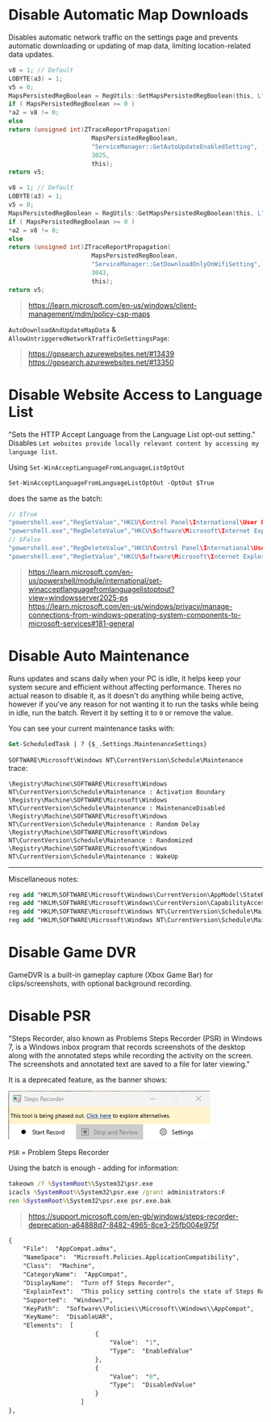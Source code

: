 # Disable Automatic Map Downloads

Disables automatic network traffic on the settings page and prevents automatic downloading or updating of map data, limiting location-related data updates.

```c
v8 = 1; // Default
LOBYTE(a3) = 1;
v5 = 0;
MapsPersistedRegBoolean = RegUtils::GetMapsPersistedRegBoolean(this, L"AutoUpdateEnabled", a3, &v8);
if ( MapsPersistedRegBoolean >= 0 )
*a2 = v8 != 0;
else
return (unsigned int)ZTraceReportPropagation(
					   MapsPersistedRegBoolean,
					   "ServiceManager::GetAutoUpdateEnabledSetting",
					   3025,
					   this);
return v5;
```
```c
v8 = 1; // Default
LOBYTE(a3) = 1;
v5 = 0;
MapsPersistedRegBoolean = RegUtils::GetMapsPersistedRegBoolean(this, L"UpdateOnlyOnWifi", a3, &v8);
if ( MapsPersistedRegBoolean >= 0 )
*a2 = v8 != 0;
else
return (unsigned int)ZTraceReportPropagation(
					   MapsPersistedRegBoolean,
					   "ServiceManager::GetDownloadOnlyOnWifiSetting",
					   3043,
					   this);
return v5;
```
> https://learn.microsoft.com/en-us/windows/client-management/mdm/policy-csp-maps

`AutoDownloadAndUpdateMapData` & `AllowUntriggeredNetworkTrafficOnSettingsPage`:
> https://gpsearch.azurewebsites.net/#13439  
> https://gpsearch.azurewebsites.net/#13350

# Disable Website Access to Language List

"Sets the HTTP Accept Language from the Language List opt-out setting." Disables `Let websites provide locally relevant content by accessing my language list`.

Using `Set-WinAcceptLanguageFromLanguageListOptOut`
```ps
Set-WinAcceptLanguageFromLanguageListOptOut -OptOut $True
```
does the same as the batch:
```c
// $True
"powershell.exe","RegSetValue","HKCU\Control Panel\International\User Profile\HttpAcceptLanguageOptOut","Type: REG_DWORD, Length: 4, Data: 1"
"powershell.exe","RegDeleteValue","HKCU\Software\Microsoft\Internet Explorer\International\AcceptLanguage",""
// $False
"powershell.exe","RegDeleteValue","HKCU\Control Panel\International\User Profile\HttpAcceptLanguageOptOut",""
"powershell.exe","RegSetValue","HKCU\Software\Microsoft\Internet Explorer\International\AcceptLanguage","Type: REG_SZ, Length: 54, Data: en-US;q=0.7,en;q=0.3"
```
> https://learn.microsoft.com/en-us/powershell/module/international/set-winacceptlanguagefromlanguagelistoptout?view=windowsserver2025-ps  
> https://learn.microsoft.com/en-us/windows/privacy/manage-connections-from-windows-operating-system-components-to-microsoft-services#181-general

# Disable Auto Maintenance

Runs updates and scans daily when your PC is idle, it helps keep your system secure and efficient without affecting performance. Theres no actual reason to disable it, as it doesn't do anything while being active, however if you've any reason for not wanting it to run the tasks while being in idle, run  the batch. Revert it by setting it to `0` or remove the value. 

You can see your current maintenance tasks with:
```ps
Get-ScheduledTask | ? {$_.Settings.MaintenanceSettings}
```
`SOFTWARE\Microsoft\Windows NT\CurrentVersion\Schedule\Maintenance` trace:
```
\Registry\Machine\SOFTWARE\Microsoft\Windows NT\CurrentVersion\Schedule\Maintenance : Activation Boundary
\Registry\Machine\SOFTWARE\Microsoft\Windows NT\CurrentVersion\Schedule\Maintenance : MaintenanceDisabled
\Registry\Machine\SOFTWARE\Microsoft\Windows NT\CurrentVersion\Schedule\Maintenance : Random Delay
\Registry\Machine\SOFTWARE\Microsoft\Windows NT\CurrentVersion\Schedule\Maintenance : Randomized
\Registry\Machine\SOFTWARE\Microsoft\Windows NT\CurrentVersion\Schedule\Maintenance : WakeUp
```

---

Miscellaneous notes:
```ps
reg add "HKLM\SOFTWARE\Microsoft\Windows\CurrentVersion\AppModel\StateRepository" /v MaintenanceInterval /t REG_DWORD /d 0 /f
reg add "HKLM\SOFTWARE\Microsoft\Windows\CurrentVersion\CapabilityAccessManager\Repository" /v MaintenanceInterval /t REG_DWORD /d 0 /f
reg add "HKLM\SOFTWARE\Microsoft\Windows NT\CurrentVersion\Schedule\Maintenance" /v Random Delay /t REG_DWORD /d 0 /f
reg add "HKLM\SOFTWARE\Microsoft\Windows NT\CurrentVersion\Schedule\Maintenance" /v Randomized /t REG_DWORD /d 0 /f
```

# Disable Game DVR

GameDVR is a built-in gameplay capture (Xbox Game Bar) for clips/screenshots, with optional background recording.

# Disable PSR

"Steps Recorder, also known as Problems Steps Recorder (PSR) in Windows 7, is a Windows inbox program that records screenshots of the desktop along with the annotated steps while recording the activity on the screen. The screenshots and annotated text are saved to a file for later viewing."

It is a deprecated feature, as the banner shows:

![](https://github.com/5Noxi/win-config/blob/main/privacy/images/psr.png?raw=true)

`PSR` = Problem Steps Recorder

Using the batch is enough - adding for information:
```bat
takeown /f %SystemRoot%\System32\psr.exe
icacls %SystemRoot%\System32\psr.exe /grant administrators:F
ren %SystemRoot%\System32\psr.exe psr.exe.bak
```

> https://support.microsoft.com/en-gb/windows/steps-recorder-deprecation-a64888d7-8482-4965-8ce3-25fb004e975f

```ps
{
	"File":  "AppCompat.admx",
	"NameSpace":  "Microsoft.Policies.ApplicationCompatibility",
	"Class":  "Machine",
	"CategoryName":  "AppCompat",
	"DisplayName":  "Turn off Steps Recorder",
	"ExplainText":  "This policy setting controls the state of Steps Recorder.Steps Recorder keeps a record of steps taken by the user. The data generated by Steps Recorder can be used in feedback systems such as Windows Error Reporting to help developers understand and fix problems. The data includes user actions such as keyboard input and mouse input, user interface data, and screen shots. Steps Recorder includes an option to turn on and off data collection.If you enable this policy setting, Steps Recorder will be disabled.If you disable or do not configure this policy setting, Steps Recorder will be enabled.",
	"Supported":  "Windows7",
	"KeyPath":  "Software\\Policies\\Microsoft\\Windows\\AppCompat",
	"KeyName":  "DisableUAR",
	"Elements":  [
						{
							"Value":  "1",
							"Type":  "EnabledValue"
						},
						{
							"Value":  "0",
							"Type":  "DisabledValue"
						}
					]
},
```